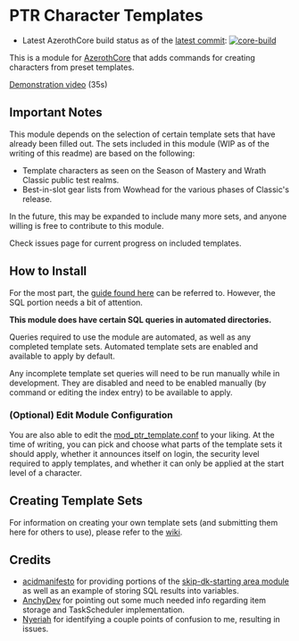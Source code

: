 # PTR Character Templates

- Latest AzerothCore build status as of the [latest commit](https://github.com/heyitsbench/mod-ptr-template/commit): [![core-build](https://github.com/heyitsbench/mod-ptr-template/actions/workflows/core-build.yml/badge.svg)](https://github.com/heyitsbench/mod-ptr-template/actions/workflows/core-build.yml)

This is a module for [AzerothCore](http://www.azerothcore.org/) that adds commands for creating characters from preset templates.

[Demonstration video](https://www.youtube.com/watch?v=VPczbaUCEvw) (35s)

## Important Notes

This module depends on the selection of certain template sets that have already been filled out. The sets included in this module (WIP as of the writing of this readme) are based on the following:

- Template characters as seen on the Season of Mastery and Wrath Classic public test realms.
- Best-in-slot gear lists from Wowhead for the various phases of Classic's release.

In the future, this may be expanded to include many more sets, and anyone willing is free to contribute to this module.

Check issues page for current progress on included templates.

## How to Install

For the most part, the [guide found here](https://www.azerothcore.org/wiki/installing-a-module) can be referred to. However, the SQL portion needs a bit of attention.

**This module does have certain SQL queries in automated directories.**

Queries required to use the module are automated, as well as any completed template sets. Automated template sets are enabled and available to apply by default.

Any incomplete template set queries will need to be run manually while in development. They are disabled and need to be enabled manually (by command or editing the index entry) to be available to apply.

### (Optional) Edit Module Configuration

You are also able to edit the [mod_ptr_template.conf](https://github.com/heyitsbench/mod-ptr-template/blob/master/conf/mod_ptr_template.conf.dist) to your liking. At the time of writing, you can pick and choose what parts of the template sets it should apply, whether it announces itself on login, the security level required to apply templates, and whether it can only be applied at the start level of a character.

## Creating Template Sets

For information on creating your own template sets (and submitting them here for others to use), please refer to the [wiki](https://github.com/heyitsbench/mod-ptr-template/wiki).

## Credits
- [acidmanifesto](https://github.com/acidmanifesto) for providing portions of the [skip-dk-starting area module](https://github.com/azerothcore/mod-skip-dk-starting-area) as well as an example of storing SQL results into variables.
- [AnchyDev](https://github.com/AnchyDev) for pointing out some much needed info regarding item storage and TaskScheduler implementation.
- [Nyeriah](https://github.com/Nyeriah) for identifying a couple points of confusion to me, resulting in issues.
